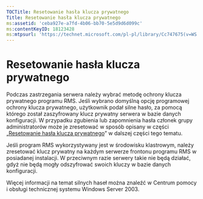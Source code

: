 ```yaml
---
TOCTitle: Resetowanie hasła klucza prywatnego
Title: Resetowanie hasła klucza prywatnego
ms:assetid: 'ceba927e-a7fd-4b06-bb70-5e5d9d6d099c'
ms:contentKeyID: 18123428
ms:mtpsurl: 'https://technet.microsoft.com/pl-pl/library/Cc747675(v=WS.10)'
---
```


Resetowanie hasła klucza prywatnego
===================================

Podczas zastrzegania serwera należy wybrać metodę ochrony klucza prywatnego programu RMS. Jeśli wybrano domyślną opcję programowej ochrony klucza prywatnego, użytkownik podał silne hasło, za pomocą którego został zaszyfrowany klucz prywatny serwera w bazie danych konfiguracji. W przypadku zgubienia lub zapomnienia hasła członek grupy administratorów może je zresetować w sposób opisany w części „[Resetowanie hasła klucza prywatnego](https://technet.microsoft.com/f71df255-fe19-4e07-810e-87309a5e8e88)” w dalszej części tego tematu.

Jeśli program RMS wykorzystywany jest w środowisku klastrowym, należy zresetować klucz prywatny na każdym serwerze frontonu programu RMS w posiadanej instalacji. W przeciwnym razie serwery takie nie będą działać, gdyż nie będą mogły odszyfrować swoich kluczy w bazie danych konfiguracji.

Więcej informacji na temat silnych haseł można znaleźć w Centrum pomocy i obsługi technicznej systemu Windows Server 2003.
